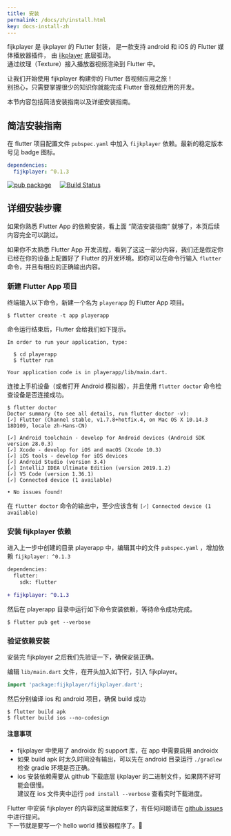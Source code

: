 ```yaml
---
title: 安装
permalink: /docs/zh/install.html
key: docs-install-zh
---
```



fijkplayer 是 ijkplayer 的 Flutter 封装， 是一款支持 android 和 iOS 的 Flutter 媒体播放器插件，
由 [ijkplayer](https://github.com/befovy/ijkplayer) 底层驱动。  
通过纹理（Texture）接入播放器视频渲染到 Flutter 中。  

让我们开始使用 fijkplayer 构建你的 Flutter 音视频应用之旅！  
别担心，只需要掌握很少的知识你就能完成 Flutter 音视频应用的开发。

本节内容包括简洁安装指南以及详细安装指南。

## 简洁安装指南

在 flutter 项目配置文件 `pubspec.yaml` 中加入 `fijkplayer` 依赖。最新的稳定版本号见 badge 图标。

```yaml
dependencies:
  fijkplayer: ^0.1.3
```

[![pub package](https://img.shields.io/pub/v/fijkplayer.svg)](https://pub.dartlang.org/packages/fijkplayer) &nbsp; &nbsp;
[![Build Status](https://travis-ci.org/befovy/fijkplayer.svg?branch=master)](https://travis-ci.org/befovy/fijkplayer) &nbsp; &nbsp; 

## 详细安装步骤

如果你熟悉 Flutter App 的依赖安装，看上面 “简洁安装指南” 就够了，本页后续内容完全可以跳过。


如果你不太熟悉 Flutter App 开发流程，看到了这这一部分内容，我们还是假定你已经在你的设备上配置好了 Flutter 的开发环境。即你可以在命令行输入 `flutter` 命令，并且有相应的正确输出内容。


### 新建 Flutter App 项目


终端输入以下命令，新建一个名为 `playerapp` 的 Flutter App 项目。
```
$ flutter create -t app playerapp
```
命令运行结束后，Flutter 会给我们如下提示。
```
In order to run your application, type:

  $ cd playerapp
  $ flutter run

Your application code is in playerapp/lib/main.dart.
```


连接上手机设备（或者打开 Android 模拟器），并且使用 `flutter doctor` 命令检查设备是否连接成功。


```
$ flutter doctor
Doctor summary (to see all details, run flutter doctor -v):
[✓] Flutter (Channel stable, v1.7.8+hotfix.4, on Mac OS X 10.14.3 18D109, locale zh-Hans-CN)

[✓] Android toolchain - develop for Android devices (Android SDK version 28.0.3)
[✓] Xcode - develop for iOS and macOS (Xcode 10.3)
[✓] iOS tools - develop for iOS devices
[✓] Android Studio (version 3.4)
[✓] IntelliJ IDEA Ultimate Edition (version 2019.1.2)
[✓] VS Code (version 1.36.1)
[✓] Connected device (1 available)

• No issues found!
```

在 `flutter doctor` 命令的输出中，至少应该含有 `[✓] Connected device (1 available)`


### 安装 fijkplayer 依赖

进入上一步中创建的目录 playerapp 中，编辑其中的文件 `pubspec.yaml` ，增加依赖 `fijkplayer: ^0.1.3`

```diff
dependencies:
  flutter:
    sdk: flutter
    
+ fijkplayer: ^0.1.3
```

然后在 playerapp 目录中运行如下命令安装依赖，等待命令成功完成。

```
$ flutter pub get --verbose
```


### 验证依赖安装

安装完 fijkplayer 之后我们先验证一下，确保安装正确。

编辑 `lib/main.dart` 文件，在开头加入如下行，引入 fijkplayer。
```dart
import 'package:fijkplayer/fijkplayer.dart';
```

然后分别编译 ios 和 android 项目，确保 build 成功

```
$ flutter build apk
$ flutter build ios --no-codesign
```

#### **注意事项**
* fijkplayer 中使用了 androidx 的 support 库，在 app 中需要启用 androidx
* 如果 build apk 时太久时间没有输出，可以先在 android 目录运行 `./gradlew` 检查 gradle 环境是否正确。
* ios 安装依赖需要从 github 下载底层 ijkplayer 的二进制文件，如果网不好可能会很慢。  
  建议在 ios 文件夹中运行 `pod install --verbose` 查看实时下载进度。

Flutter 中安装 fijkplayer 的内容到这里就结束了，有任何问题请在 [github issues](https://github.com/befovy/fijkplayer/issues) 中进行提问。    
下一节就是要写一个 hello world 播放器程序了。👏
